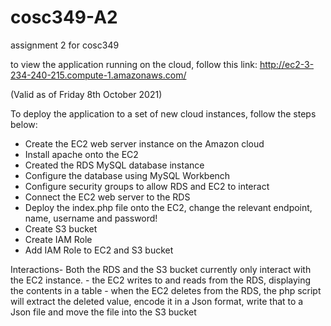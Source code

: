 # cosc349-A2
assignment 2 for cosc349

to view the application running on the cloud, follow this link:
http://ec2-3-234-240-215.compute-1.amazonaws.com/

(Valid as of Friday 8th October 2021)


To deploy the application to a set of new cloud instances, follow the steps below:

- Create the EC2 web server instance on the Amazon cloud
- Install apache onto the EC2
- Created the RDS MySQL database instance
- Configure the database using MySQL Workbench
- Configure security groups to allow RDS and EC2 to interact
- Connect the EC2 web server to the RDS
- Deploy the index.php file onto the EC2, change the relevant endpoint, name, username and password!
- Create S3 bucket
- Create IAM Role
- Add IAM Role to EC2 and S3 bucket

Interactions-
Both the RDS and the S3 bucket currently only interact with the EC2 instance.
    - the EC2 writes to and reads from the RDS, displaying the contents in a table
    - when the EC2 deletes from the RDS, the php script will extract the deleted value,
      encode it in a Json format, write that to a Json file and move the file into the S3 bucket

